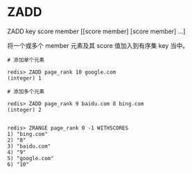 # ZADD

ZADD key score member \[\[score member\] \[score member\] …\]

将一个或多个 member 元素及其 score 值加入到有序集 key 当中。

```text
# 添加单个元素

redis> ZADD page_rank 10 google.com
(integer) 1

# 添加多个元素

redis> ZADD page_rank 9 baidu.com 8 bing.com
(integer) 2


redis> ZRANGE page_rank 0 -1 WITHSCORES
1) "bing.com"
2) "8"
3) "baidu.com"
4) "9"
5) "google.com"
6) "10"
```

